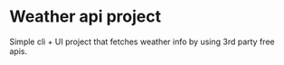 # Weather api project

Simple cli + UI project that fetches weather info by using 3rd party free apis.
